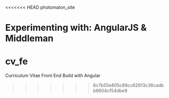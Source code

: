 <<<<<<< HEAD
photomaton_site

Experimenting with:
  AngularJS & Middleman
=======
cv_fe
=====

Curriculum Vitae Front End Build with Angular
>>>>>>> 6c7b55e805c89cc62613c36cadbb6604cf54dbe9
